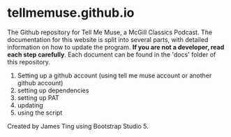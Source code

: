 # tellmemuse.github.io
The Github repository for Tell Me Muse, a McGill Classics Podcast. The documentation for this website is split into several parts, with detailed information on how to update the program. **If you are not a developer, read each step carefully**. Each document can be found in the 'docs' folder of this repository.

1. Setting up a github account (using tell me muse account or another github account)
2. setting up dependencies
3. setting up PAT
4. updating
5. using the script

Created by James Ting using Bootstrap Studio 5.